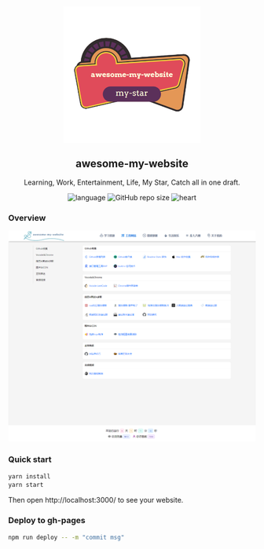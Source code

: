 <p align="center">
 <img width="280px" src="./src/asset/img/logo3.png" align="center" alt="awesome-my-website" />
 <h2 align="center">awesome-my-website</h2>
 <p align="center">Learning, Work, Entertainment, Life, My Star, Catch all in one draft.</p>
</p>

<p align="center">
 <img alt="language" src="https://img.shields.io/badge/language-react-red">
 <img alt="GitHub repo size" src="https://img.shields.io/github/repo-size/zzugbb/awesome-my-website?logo=github">
 <img alt="heart" src="https://img.shields.io/badge/BUILT_WITH_%E2%9D%A4%EF%B8%8F%20-0087ed">
</p>

### Overview


<img alt="website" src="./public/website.jpg">


### Quick start

```sh
yarn install
yarn start
```

Then open http://localhost:3000/ to see your website.

### Deploy to gh-pages

```sh
npm run deploy -- -m "commit msg"
```
